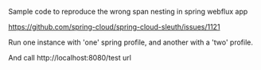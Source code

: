 Sample code to reproduce the wrong span nesting in spring webflux app

https://github.com/spring-cloud/spring-cloud-sleuth/issues/1121

Run one instance with 'one' spring profile, and another with a 'two' profile.

And call http://localhost:8080/test url
